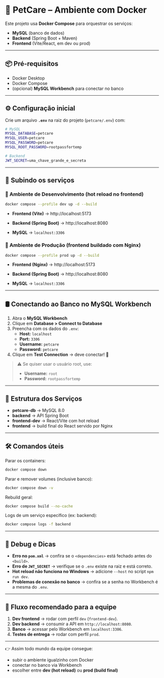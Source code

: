 # 🐾 PetCare – Ambiente com Docker

Este projeto usa **Docker Compose** para orquestrar os serviços:

- **MySQL** (banco de dados)
- **Backend** (Spring Boot + Maven)
- **Frontend** (Vite/React, em dev ou prod)

------

## 📦 Pré-requisitos

- Docker Desktop
- Docker Compose
- (opcional) **MySQL Workbench** para conectar no banco

------

## ⚙️ Configuração inicial

Crie um arquivo **`.env`** na raiz do projeto (`petcare/.env`) com:

```bash
# MySQL
MYSQL_DATABASE=petcare
MYSQL_USER=petcare
MYSQL_PASSWORD=petcare
MYSQL_ROOT_PASSWORD=rootpassfortemp

# Backend
JWT_SECRET=uma_chave_grande_e_secreta
```

------

## 🚀 Subindo os serviços

### 🔹 Ambiente de Desenvolvimento (hot reload no frontend)

```bash
docker compose --profile dev up -d --build
```

- **Frontend (Vite)** → http://localhost:5173

- **Backend (Spring Boot)** → http://localhost:8080

- **MySQL** → `localhost:3306`


### 🔹 Ambiente de Produção (frontend buildado com Nginx)

```bash
docker compose --profile prod up -d --build
```

- **Frontend (Nginx)** → http://localhost:5173
  
- **Backend (Spring Boot)** → http://localhost:8080
  
- **MySQL** → `localhost:3306`

------

## 🛢️ Conectando ao Banco no MySQL Workbench

1. Abra o **MySQL Workbench**
2. Clique em **Database > Connect to Database**
3. Preencha com os dados do `.env`:
   - **Host:** `localhost`
   - **Port:** `3306`
   - **Username:** `petcare`
   - **Password:** `petcare`
4. Clique em **Test Connection** → deve conectar! 🎉

> ⚠️ Se quiser usar o usuário root, use:
>
> - **Username:** `root`
> - **Password:** `rootpassfortemp`

------

## 📂 Estrutura dos Serviços

- **petcare-db** → MySQL 8.0
- **backend** → API Spring Boot
- **frontend-dev** → React/Vite com hot reload
- **frontend** → build final do React servido por Nginx

------

## 🛠️ Comandos úteis

Parar os containers:

```bash
docker compose down
```

Parar e remover volumes (inclusive banco):

```bash
docker compose down -v
```

Rebuild geral:

```bash
docker compose build --no-cache
```

Logs de um serviço específico (ex: backend):

```bash
docker compose logs -f backend
```

------

## 🔧 Debug e Dicas

- **Erro no `pom.xml`** → confira se o `<dependencies>` está fechado antes do `<build>`.
- **Erro de `JWT_SECRET`** → verifique se o `.env` existe na raiz e está correto.
- **Hot reload não funciona no Windows** → adicione `--host` no script `npm run dev`.
- **Problemas de conexão no banco** → confira se a senha no Workbench é a mesma do `.env`.

------

## 📌 Fluxo recomendado para a equipe

1. **Dev frontend** → rodar com perfil `dev` (`frontend-dev`).
2. **Dev backend** → consumir a API em `http://localhost:8080`.
3. **Banco** → acessar pelo Workbench em `localhost:3306`.
4. **Testes de entrega** → rodar com perfil `prod`.

------

👉 Assim todo mundo da equipe consegue:

- subir o ambiente igualzinho com Docker
- conectar no banco via Workbench
- escolher entre **dev (hot reload)** ou **prod (build final)**
  